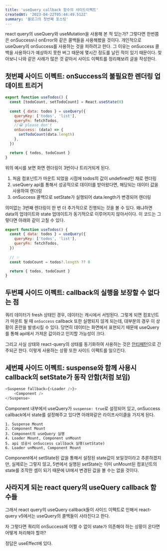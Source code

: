 ```yaml
---
title: 'useQuery callback 함수의 사이드이펙트'
createdAt: '2023-04-22T05:44:49.512Z'
summary: '블로그의 첫번째 포스팅'
---
```


react query의 useQuery와 useMutation을 사용해 본 적 있는가? 그렇다면 한번쯤은 onSuccess나 onError와 같은 콜백들을 사용해봤을 것이다. 
개인적으로 useQuery의 onSuccess를 사용하는 것을 피하려고 한다. 그 이유는 onSuccess 콜백을 사용하다가 예상하지 못한 버그 때문에 몇시간 정도를 날린 적이 있기 때문이다.
찾아보니 나와 같은 사례가 많은 것 같아서 사이드 이펙트를 정리해보려 글을 작성한다. 


## 첫번째 사이드 이펙트: onSuccess의 불필요한 렌더링 업데이트 트리거
```js
export function useTodos() {
  const [todoCount, setTodoCount] = React.useState(0)
    
  const { data: todos } = useQuery({
    queryKey: ['todos', 'list'],
    queryFn: fetchTodos,
    //😭 please don't
    onSuccess: (data) => {
      setTodoCount(data.length)
    },
  })

  return { todos, todoCount }
}
```
위의 예시를 보면 화면 렌더링이 3번이나 트리거되게 된다. 
1. 처음 컴포넌트가 마운트 되었을 시점에 todos의 값이 undefined인 채로 렌더링
2. useQuery api를 통해서 성공적으로 데이터를 받아왔다면, 해당되는 데이터 값을 사용하여 렌더링
3. onSuccess 콜백으로 setState가 실행되어 data.length가 변경되어 렌더링

의미없는 3번째 렌더링이 한 번 더 추가적으로 진행되는 것을 볼 수 있다. 왜냐하면 data의 업데이트와 state 업데이트가 동기적으로 이루어지지 않아서이다. 
이 코드는 그렇다면 아래와 같이 고칠 수 있다. 
```js
export function useTodos() {
  const { data: todos } = useQuery({
    queryKey: ['todos', 'list'],
    queryFn: fetchTodos,
  })
    
  // ✨
  const todoCount = todos?.length ?? 0

  return { todos, todoCount }
}
```

## 두번째 사이드 이펙트: callback의 실행을 보장할 수 없다는 점

쿼리 데이터가 fresh 상태인 경우, 데이터는 캐시에서 서빙된다. 그렇게 되면 컴포넌트가 마운트 될 때 `onSuccess` callback 또한 실행되지 않게 되는데, 대부분의 경우 이 상황이 혼란을 발생시킬 수 있다. 
당연히 데이터는 화면에서 표현되기 때문에 useQuery를 통해 api에서 가져온 값이라고 인지할 가능성이 크다. 

그리고 사실 상태와 react-query의 상태를 동기화하여 사용하는 것은 [안티패턴](https://github.com/TanStack/query/issues/3784#issuecomment-1183192801)으로 간주되곤 한다. 이렇게 사용하는 상황 또한 사이드 이펙트를 일으킨다. 

## 세번째 사이드 이펙트: suspense와 함께 사용시 callback의 setState가 동작 안함(처럼 보임)

```js
<Suspense fallback={<Loader />}>
	<Component />
</Suspense>
```

Component 내부에서 useQuery가 `suspense: true`로 설정되어 있고, onSuccess callback에서 state를 설정해주고 있다면 아래와같은 라이프사이클을 가지게 된다. 

```
1. Suspense Mount
2. Component Mount
3. Component의 useQuery 실행
4. Loader Mount, Component unMount
5. api 성공시 onSuccess callback 실행(setState)
6. Loader unMount, Component Mount
```

Component에서 setState된 값을 통해서 설정된 state값이 보일것이라고 추론하겠지만, 실제로는 그렇지 않고, 5번에서 실행된 setState는 이미 unMount된 컴포넌트의 state를 조작한 셈이 되기 때문에 UI에서 변경된 값을 볼 수는 없을 것이다.   

## 사라지게 되는 react query의 useQuery callback 함수들
그래서 react query의 useQuery callback들이 사이드 이펙트로 인해서 react-query v5에서는 useQuery의 콜백들이 사라진다고 한다. 

자 그렇다면 쿼리의 onSuccess에 어쩔 수 없이 state가 의존해야 하는 상황이 온다면 어떻게 처리해야 할까? 

정답은 useEffect에 있다.


